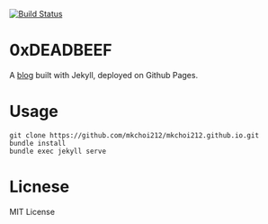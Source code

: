 [![Build Status](https://travis-ci.org/mkchoi212/mkchoi212.github.io.svg?branch=master)](https://travis-ci.org/mkchoi212/mkchoi212.github.io)

# 0xDEADBEEF
A [blog](https://www.deadbeef.me) built with Jekyll, deployed on Github Pages.

# Usage
```
git clone https://github.com/mkchoi212/mkchoi212.github.io.git
bundle install
bundle exec jekyll serve
```
# Licnese
MIT License

